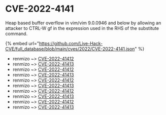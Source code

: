 # CVE-2022-4141

Heap based buffer overflow in vim/vim 9.0.0946 and below by allowing an attacker to CTRL-W gf in the expression used in the RHS of the substitute command.

{% embed url="https://github.com/Live-Hack-CVE/full_database/blob/main/cves/2022/CVE-2022-4141.json" %}


* renmizo ~> [CVE-2022-41412](https://www.alice-snow.ru/2022/database/cve-2022-4141/cve-2022-41412-renmizo)
* renmizo ~> [CVE-2022-41413](https://www.alice-snow.ru/2022/database/cve-2022-4141/cve-2022-41413-renmizo)
* renmizo ~> [CVE-2022-41412](https://www.alice-snow.ru/2022/database/cve-2022-4141/cve-2022-41412-renmizo)
* renmizo ~> [CVE-2022-41413](https://www.alice-snow.ru/2022/database/cve-2022-4141/cve-2022-41413-renmizo)
* renmizo ~> [CVE-2022-41412](https://www.alice-snow.ru/2022/database/cve-2022-4141/cve-2022-41412-renmizo)
* renmizo ~> [CVE-2022-41413](https://www.alice-snow.ru/2022/database/cve-2022-4141/cve-2022-41413-renmizo)
* renmizo ~> [CVE-2022-41412](https://www.alice-snow.ru/2022/database/cve-2022-4141/cve-2022-41412-renmizo)
* renmizo ~> [CVE-2022-41413](https://www.alice-snow.ru/2022/database/cve-2022-4141/cve-2022-41413-renmizo)
* renmizo ~> [CVE-2022-41412](https://www.alice-snow.ru/2022/database/cve-2022-4141/cve-2022-41412-renmizo)
* renmizo ~> [CVE-2022-41413](https://www.alice-snow.ru/2022/database/cve-2022-4141/cve-2022-41413-renmizo)